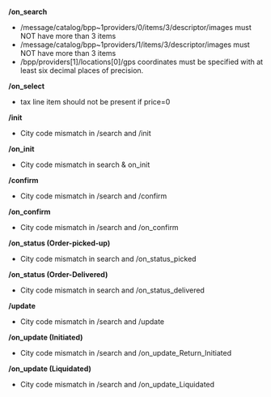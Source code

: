 **/on_search**
- /message/catalog/bpp~1providers/0/items/3/descriptor/images must NOT have more than 3 items
- /message/catalog/bpp~1providers/1/items/3/descriptor/images must NOT have more than 3 items
- /bpp/providers[1]/locations[0]/gps coordinates must be specified with at least six decimal places of precision.

**/on_select**
- tax line item should not be present if price=0

**/init**
- City code mismatch in /search and /init

**/on_init**
- City code mismatch in search & on_init

**/confirm**
- City code mismatch in /search and /confirm

**/on_confirm**
- City code mismatch in /search and /on_confirm

**/on_status (Order-picked-up)**
- City code mismatch in search and /on_status_picked

**/on_status (Order-Delivered)**
- City code mismatch in search and /on_status_delivered

**/update**
- City code mismatch in /search and /update

**/on_update (Initiated)**
- City code mismatch in /search and /on_update_Return_Initiated

**/on_update (Liquidated)**
- City code mismatch in /search and /on_update_Liquidated

